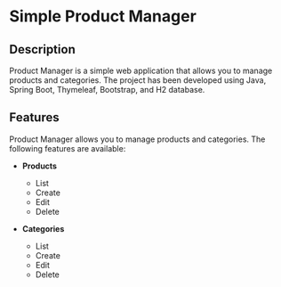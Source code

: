 # Simple Product Manager

## Description
Product Manager is a simple web application that allows you to manage products and categories.
The project has been developed using Java, Spring Boot, Thymeleaf, Bootstrap, and H2 database.

## Features

Product Manager allows you to manage products and categories. The following features are available:

- __Products__
  - List
  - Create
  - Edit
  - Delete

- __Categories__
  - List
  - Create
  - Edit
  - Delete